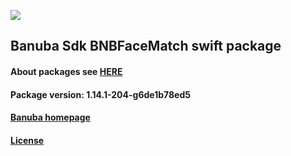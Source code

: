 [![](https://www.banuba.com/hubfs/Banuba_November2018/Images/Banuba%20SDK.png)](https://docs.banuba.com/face-ar-sdk-v1/ios/ios_overview)

## Banuba Sdk BNBFaceMatch swift package

#### About packages see [HERE](https://docs.banuba.com/face-ar-sdk-v1/ios/ios_packages)

#### Package version: **1.14.1-204-g6de1b78ed5**

#### **[Banuba homepage](https://banuba.com)**

#### **[License](https://www.banuba.com/terms)**
